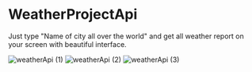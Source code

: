 # WeatherProjectApi
Just type "Name of city all over the world" and get all weather report on your screen with beautiful interface.


![weatherApi (1)](https://user-images.githubusercontent.com/42850214/95024392-876d7e80-0637-11eb-966e-88584a29b75d.png)
![weatherApi (2)](https://user-images.githubusercontent.com/42850214/95024395-8ccac900-0637-11eb-8eeb-44290b7f8634.png)
![weatherApi (3)](https://user-images.githubusercontent.com/42850214/95024398-8fc5b980-0637-11eb-8fbf-e8a368acd5c5.png)

